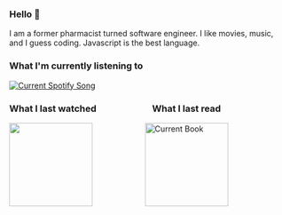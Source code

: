 ### Hello 👋
I am a former pharmacist turned software engineer.
I like movies, music, and I guess coding.
Javascript is the best language.

<!--
**kennyvungo/kennyvungo** is a ✨ _special_ ✨ repository because its `README.md` (this file) appears on your GitHub profile.

Here are some ideas to get you started:

- 🔭 I’m currently working on ...
- 🌱 I’m currently learning ...
- 👯 I’m looking to collaborate on ...
- 🤔 I’m looking for help with ...
- 💬 Ask me about ...
- 📫 How to reach me: ...
- 😄 Pronouns: ...
- ⚡ Fun fact: ...
-->

### What I'm currently listening to
<a href="https://github.com/tthn0/Spotify-Readme">
  <img src="https://spotify-readme-kennyvungo.vercel.app/api?theme=dark" alt="Current Spotify Song">
</a>

### What I last watched &nbsp;&nbsp;&nbsp;&nbsp;&nbsp;&nbsp;&nbsp;&nbsp;&nbsp;&nbsp;&nbsp;&nbsp;&nbsp;&nbsp;&nbsp;&nbsp;&nbsp;&nbsp;&nbsp;&nbsp;&nbsp;&nbsp;&nbsp;&nbsp; What I last read
  <img src="https://m.media-amazon.com/images/M/MV5BMmM4YzJjZGMtNjQxMy00NjdlLWJjYTItZWZkYzdhOTdhNzFiXkEyXkFqcGdeQXVyMTMxODk2OTU@._V1_FMjpg_UX1000_.jpg" width="150">&nbsp;&nbsp;&nbsp;&nbsp;&nbsp;&nbsp;&nbsp;&nbsp;&nbsp;&nbsp;&nbsp;&nbsp;&nbsp;&nbsp;&nbsp;&nbsp;&nbsp;&nbsp;&nbsp;&nbsp;&nbsp;&nbsp;&nbsp;&nbsp;<img src="https://www.arts.gov/sites/default/files/images/best-we-could-cover-for-big-read.jpg" alt="Current Book" width="150">


